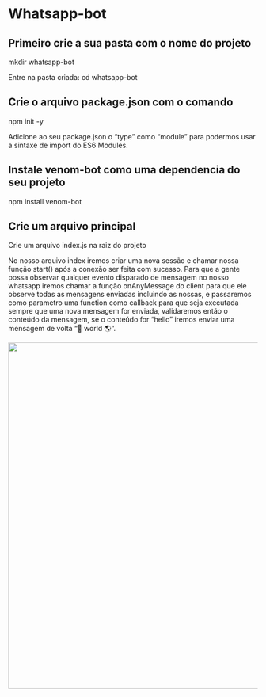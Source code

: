 # Whatsapp-bot

## Primeiro crie a sua pasta com o nome do projeto
mkdir whatsapp-bot

Entre na pasta criada: 
cd whatsapp-bot

## Crie o arquivo package.json com o comando
npm init -y

Adicione ao seu package.json o “type” como “module” para podermos usar a sintaxe de import do ES6 Modules.

## Instale venom-bot como uma dependencia do seu projeto
npm install venom-bot

## Crie um arquivo principal
Crie um arquivo index.js na raiz do projeto

No nosso arquivo index iremos criar uma nova sessão e chamar nossa função start() após a conexão ser feita com sucesso. Para que a gente possa observar qualquer evento disparado de mensagem no nosso whatsapp iremos chamar a função onAnyMessage do client para que ele observe todas as mensagens enviadas incluindo as nossas, e passaremos como parametro uma function como callback para que seja executada sempre que uma nova mensagem for enviada, validaremos então o conteúdo da mensagem, se o conteúdo for “hello” iremos enviar uma mensagem de volta “🤖 world 🌎”.


<div align="center">
<img src="https://github.com/alexvicentedasilva/whatsapp-bot/issues/1#issue-1610382927.gif" width="700px" />
</div>

